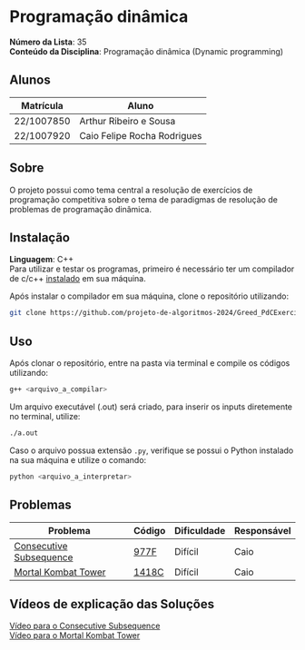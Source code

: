 # Programação dinâmica

**Número da Lista**: 35<br>
**Conteúdo da Disciplina**: Programação dinâmica (Dynamic programming)

## Alunos
|Matrícula | Aluno |
| -- | -- |
| 22/1007850 | Arthur Ribeiro e Sousa |
| 22/1007920  |  Caio Felipe Rocha Rodrigues |

## Sobre 
O projeto possui como tema central a resolução de exercícios de programação competitiva sobre o tema de paradigmas de resolução de problemas de programação dinâmica.

## Instalação 

**Linguagem**: C++<br>
Para utilizar e testar os programas, primeiro é necessário ter um compilador de c/c++ [instalado](https://www.geeksforgeeks.org/installing-mingw-tools-for-c-c-and-changing-environment-variable/) em sua máquina.

Após instalar o compilador em sua máquina, clone o repositório utilizando:

``` bash
git clone https://github.com/projeto-de-algoritmos-2024/Greed_PdCExercises
```

## Uso 

Após clonar o repositório, entre na pasta via terminal e compile os códigos utilizando:

``` bash
g++ <arquivo_a_compilar>
```

Um arquivo executável (.out) será criado, para inserir os inputs diretemente no terminal, utilize:

```bash
./a.out
```

Caso o arquivo possua extensão `.py`, verifique se possui o Python instalado na sua máquina e utilize o comando:

```bash
python <arquivo_a_interpretar>
```

## Problemas 
| Problema | Código | Dificuldade | Responsável |
| -- | -- | -- | -- |
| [Consecutive Subsequence](https://codeforces.com/contest/977/problem/F) | [977F](./977F.cpp) | Difícil | Caio | 
| [Mortal Kombat Tower](https://codeforces.com/contest/1418/problem/C) | [1418C](./1418C.cpp) | Difícil | Caio |

## Vídeos de explicação das Soluções

[Vídeo para o Consecutive Subsequence](https://youtu.be/FXRhsxFAilE)<br>
[Vídeo para o Mortal Kombat Tower](https://youtu.be/gGWyEHaPcz4)<br>
